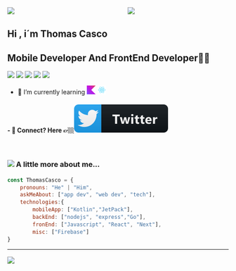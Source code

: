 <img align='right' src="https://media.giphy.com/media/M9gbBd9nbDrOTu1Mqx/giphy.gif" width="230">
<img src="https://thomas-homepage.vercel.app/images/thomas.jpg" width="230">



## Hi , i´m Thomas Casco
## Mobile Developer And FrontEnd Developer👨‍💻

[![](https://img.shields.io/badge/LinkedIn-ThomasCasco-blue)](https://www.linkedin.com/in/thom%C3%A1s-casco-43b4491a3/)
[![](https://img.shields.io/badge/Gmail-thomas.s.casco@gmail.com-red)](mailto:thomas.s.casco@gmail.com)
![](https://img.shields.io/badge/Android-Developer-brightgreen) ![](https://img.shields.io/badge/Kotlin-Lover-blueviolet) ![](https://img.shields.io/badge/Java-Enthusiast-yellow)

- 🌱 I’m currently learning <img height="20" src="https://raw.githubusercontent.com/github/explore/80688e429a7d4ef2fca1e82350fe8e3517d3494d/topics/kotlin/kotlin.png"></code>
<code><img height="20" src="https://raw.githubusercontent.com/github/explore/80688e429a7d4ef2fca1e82350fe8e3517d3494d/topics/react/react.png"></code>


#### - 💬 Connect? Here 👉🏼[<img src="https://raw.githubusercontent.com/8bithemant/8bithemant/master/svg/social/twitter.svg" >](https://twitter.com/thomas_casco)


<br />

### <img src="https://media.giphy.com/media/VgCDAzcKvsR6OM0uWg/giphy.gif" width="50"> A little more about me...  

```javascript
const ThomasCasco = {
    pronouns: "He" | "Him",
    askMeAbout: ["app dev", "web dev", "tech"],
    technologies:{
        mobileApp: ["Kotlin","JetPack"],
        backEnd: ["nodejs", "express","Go"],
        fronEnd: ["Javascript", "React", "Next"],
        misc: ["Firebase"]
}
```

---

<a href="https://github.com/anuraghazra/convoychat">
  <img height=200 align="center" src="https://github-readme-stats.vercel.app/api/top-langs?username=ThomasCasco&layout=compact&langs_count=8&card_width=320" />
</a>
